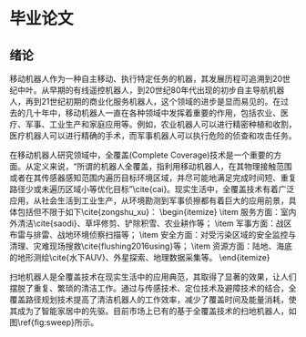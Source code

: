 # 毕业论文

## 绪论

移动机器人作为一种自主移动、执行特定任务的机器，其发展历程可追溯到20世纪中叶。从早期的有线遥控机器人，到20世纪80年代出现的初步自主导航机器人，再到21世纪初期的商业化服务机器人，这个领域的进步是显而易见的。在过去的几十年中，移动机器人一直在各种领域中发挥着重要的作用，包括农业、医疗、军事、工业生产和家庭应用等。例如，农业机器人可以进行精密种植和收割，医疗机器人可以进行精确的手术，而军事机器人可以执行危险的侦查和攻击任务。

在移动机器人研究领域中，全覆盖(Complete Coverage)技术是一个重要的方面。从定义来说，“所谓的机器人全覆盖，指利用移动机器人，在其物理接触范围或者在其传感器感知范围内遍历目标环境区域，并尽可能地满足完成时间短、重复路径少或未遍历区域小等优化目标”\cite{cai}。现实生活中，全覆盖技术有着广泛应用，从社会生活到工业生产，从环境勘测到军事侦擦都有着巨大的应用前景，具体包括但不限于如下\cite{zongshu_xu}：
\begin{itemize}
    \item 服务方面：室内外清洁\cite{saodi}、草坪修剪、铲除积雪、农业耕作等；
    \item 军事方面：战区布雷与排雷、战地环境侦察扫描等；
    \item 安全方面：对受污染区域的安全监控与清理、灾难现场搜救\cite{flushing2016using}等；
    \item 资源方面：陆地、海底的地形测绘\cite{水下AUV}、外星探索、地理数据采集等。
\end{itemize}

扫地机器人是全覆盖技术在现实生活中的应用典范，其取得了显著的效果，让人们摆脱了重复、繁琐的清洁工作。通过与传感技术、定位技术及避障技术的结合，全覆盖路径规划技术提高了清洁机器人的工作效率，减少了覆盖时间及能量消耗，使其成为了智能家居中的先驱。目前市场上已有的基于全覆盖技术的扫地机器人，如图\ref{fig:sweep}所示。